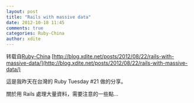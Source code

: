 ```yaml
---
layout: post
title: "Rails with massive data"
date: 2012-10-18 11:45
comments: true
categories: Ruby-China
author: xdite
---
```

转载自[Ruby-China](http://ruby-china.org/topics/5081)
[http://blog.xdite.net/posts/2012/08/22/rails-with-massive-data/](http://blog.xdite.net/posts/2012/08/22/rails-with-massive-data/)

這是我昨天在台灣的 Ruby Tuesday \#21 做的分享。

關於用 Rails 處理大量資料，需要注意的一些點...
